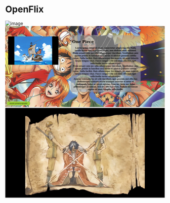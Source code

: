 # OpenFlix
![image](https://github.com/joaodiogogithub/OpenFlix/assets/101523748/a5a3966e-3ab9-4844-acf8-3b3a6158c108)
![alt text](image.png)
![alt text](image-1.png)
